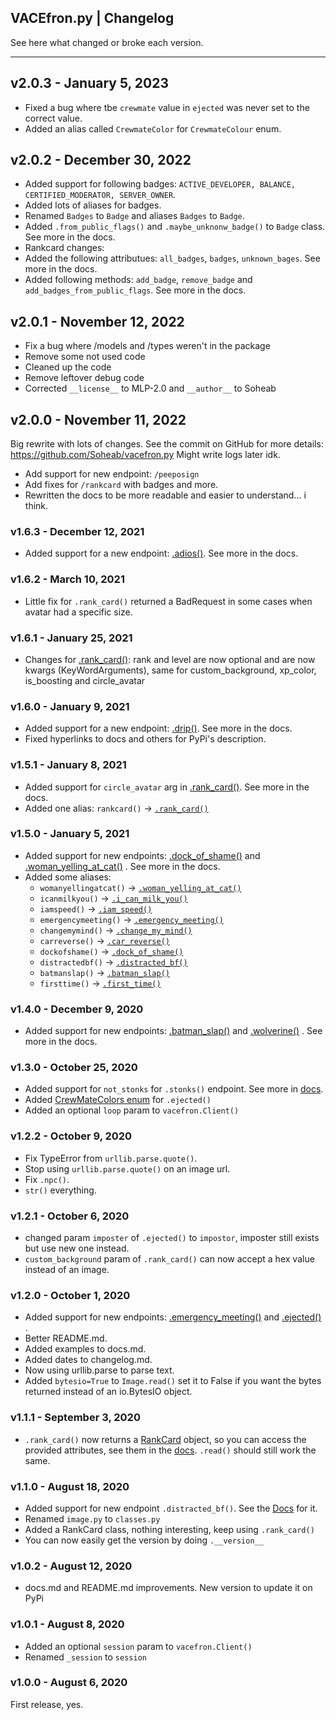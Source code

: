 ## VACEfron.py | Changelog

See here what changed or broke each version.

---

## v2.0.3 - January 5, 2023

- Fixed a bug where tbe `crewmate` value in `ejected` was never set to the correct value.
- Added an alias called `CrewmateColor` for `CrewmateColour` enum.

## v2.0.2 - December 30, 2022

- Added support for following badges: `ACTIVE_DEVELOPER, BALANCE, CERTIFIED_MODERATOR, SERVER_OWNER`.
- Added lots of aliases for badges.
- Renamed `Badges` to `Badge` and aliases `Badges` to `Badge`.
- Added `.from_public_flags()` and `.maybe_unknonw_badge()` to `Badge` class. See more in the docs.
- Rankcard changes:
 - Added the following attributues: `all_badges`, `badges`, `unknown_bages`. See more in the docs.
 - Added following methods: `add_badge`, `remove_badge` and `add_badges_from_public_flags`. See more in the docs.

## v2.0.1 - November 12, 2022

- Fix a bug where /models and /types weren't in the package
- Remove some not used code
- Cleaned up the code
- Remove leftover debug code
- Corrected `__license__` to MLP-2.0 and `__author__` to Soheab

## v2.0.0 - November 11, 2022
Big rewrite with lots of changes. See the commit on GitHub for more details: https://github.com/Soheab/vacefron.py
Might write logs later idk.

- Add support for new endpoint: `/peeposign`
- Add fixes for `/rankcard` with badges and more.
- Rewritten the docs to be more readable and easier to understand... i think.

### v1.6.3 - December 12, 2021

- Added support for a new endpoint: [.adios()](docs.md#await-vac_apiadiosuser). See more in the docs.

### v1.6.2 - March 10, 2021

- Little fix for `.rank_card()` returned a BadRequest in some cases when avatar had a specific size.
  
### v1.6.1 - January 25, 2021

- Changes for [.rank_card()](docs.md#rank-card): rank and level are now optional and are now kwargs (KeyWordArguments), 
  same for custom_background, xp_color, is_boosting and circle_avatar

### v1.6.0 - January 9, 2021

- Added support for a new endpoint: [.drip()](docs.md#await-vac_apidripuser). See more in the docs.
- Fixed hyperlinks to docs and others for PyPi's description.

### v1.5.1 - January 8, 2021

- Added support for `circle_avatar` arg in [.rank_card()](docs.md#rank-card). See more in the docs.
- Added one alias: `rankcard()` -> [`.rank_card()`](docs.md#rank-card)

### v1.5.0 - January 5, 2021

- Added support for new endpoints:
  [.dock_of_shame()](docs.md#await-vac_apidock_of_shameuser) and
  [.woman_yelling_at_cat()](docs.md#await-vac_apiwoman_yelling_at_catwoman-cat) . See more in the docs.
- Added some aliases:
    - `womanyellingatcat()` -> [`.woman_yelling_at_cat()`](docs.md#await-vac_apiwoman_yelling_at_catwoman-cat)
    - `icanmilkyou()` -> [`.i_can_milk_you()`](docs.md#await-vac_apii_can_milk_youuser-user2--none)
    - `iamspeed()` -> [`.iam_speed()`](docs.md#await-vac_apiiam_speeduser)
    - `emergencymeeting()` -> [`.emergency_meeting()`](docs.md#await-vac_apiemergency_meetingtext)
    - `changemymind()` -> [`.change_my_mind()`](docs.md#await-vac_apichange_my_mindtext)
    - `carreverse()` -> [`.car_reverse()`](docs.md#await-vac_apicar_reversetext)
    - `dockofshame()` -> [`.dock_of_shame()`](docs.md#await-vac_apidock_of_shameuser)
    - `distractedbf()` -> [`.distracted_bf()`](docs.md#await-vac_apidistracted_bfboyfriend-girlfriend-woman)
    - `batmanslap()` -> [`.batman_slap()`](docs.md#await-vac_apibatman_slaptext-text2-batmannone-robinnone)
    - `firsttime()` -> [`.first_time()`](docs.md#await-vac_apifirst_timeuser)

### v1.4.0 - December 9, 2020

- Added support for new endpoints:
  [.batman_slap()](docs.md#await-vac_apibatman_slaptext-text2-batmannone-robinnone) and
  [.wolverine()](docs.md#await-vac_apiwolverineuser) . See more in the docs.

### v1.3.0 - October 25, 2020

- Added support for `not_stonks` for `.stonks()` endpoint. See more
  in [docs](docs.md#await-vac_apistonksuser-not_stonks).
- Added [CrewMateColors enum](docs.md#crewmatecolors) for `.ejected()`
- Added an optional `loop` param to `vacefron.Client()`

### v1.2.2 - October 9, 2020

- Fix TypeError from `urllib.parse.quote()`.
- Stop using `urllib.parse.quote()` on an image url.
- Fix `.npc()`.
- `str()` everything.

### v1.2.1 - October 6, 2020

- changed param `imposter` of `.ejected()` to `impostor`, imposter still exists but use new one instead.
- `custom_background` param of `.rank_card()`  can now accept a hex value instead of an image.

### v1.2.0 - October 1, 2020

- Added support for new endpoints:
  [.emergency_meeting()](docs.md#await-vac_apiemergency_meetingtext) and
  [.ejected()](docs.md#await-alex_apiejectedname-crewmate-impostor) .
- Better README.md.
- Added examples to docs.md.
- Added dates to changelog.md.
- Now using urllib.parse to parse text.
- Added `bytesio=True` to `Image.read()` set it to False if you want the bytes returned instead of an io.BytesIO object.

### v1.1.1 - September 3, 2020

- `.rank_card()` now returns a [RankCard](docs.md#rankcard) object, so you can access the provided attributes, see them
  in the [docs](docs.md). `.read()` should still work the same.

### v1.1.0 - August 18, 2020

- Added support for new endpoint `.distracted_bf()`. See
  the [Docs](docs.md#await-vac_apidistracted_bfboyfriend-girlfriend-woman) for it.
- Renamed `image.py` to `classes.py`
- Added a RankCard class, nothing interesting, keep using `.rank_card()`
- You can now easily get the version by doing `.__version__`

### v1.0.2 - August 12, 2020

- docs.md and README.md improvements. New version to update it on PyPi

### v1.0.1 - August 8, 2020

- Added an optional `session` param to `vacefron.Client()`
- Renamed `_session` to `session`

### v1.0.0 - August 6, 2020

First release, yes.